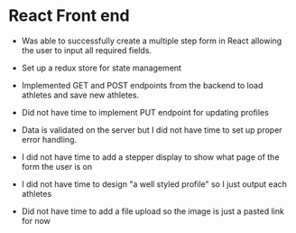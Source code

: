 # React Front end

- Was able to successfully create a multiple step form in React allowing the user to input all required fields. 

- Set up a redux store for state management

- Implemented GET and POST endpoints from the backend to load athletes and save new athletes. 

- Did not have time to implement PUT endpoint for updating profiles

- Data is validated on the server but I did not have time to set up proper error handling. 

- I did not have time to add a stepper display to show what page of the form the user is on

- I did not have time to design "a well styled profile" so I just output each athletes

- Did not have time to add a file upload so the image is just a pasted link for now

